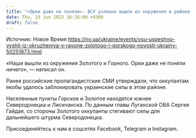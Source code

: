 ```yaml
---
title: "«Орки даже не поняли». ВСУ успешно вышли из окружения в районе Золотого и Горского — МВД"
date: Thu, 23 Jun 2022 16:16:00 +0300
draft: false
---
```

Источник: Новое Время https://nv.ua/ukraine/events/vsu-uspeshno-vyshli-iz-okruzheniya-v-rayone-zolotogo-i-gorskogo-novosti-ukrainy-50251873.html


«Наши вышли из окружения Золотого и Горного. Орки даже не поняли ничего», — написал он.

Ранее российские пропагандистские СМИ утверждали, что оккупантам якобы удалось заблокировать украинские силы в этом районе.

Населенные пункты Горское и Золотое находятся южнее Северодонецка и Лисичанска. По данным главы Луганской ОВА Сергея Гайдая, со стороны Золотого оккупанты стягивают силы для дальнейшего штурма Северодонецка. 

Присоединяйтесь к нам в соцсетях Facebook, Telegram и Instagram.
